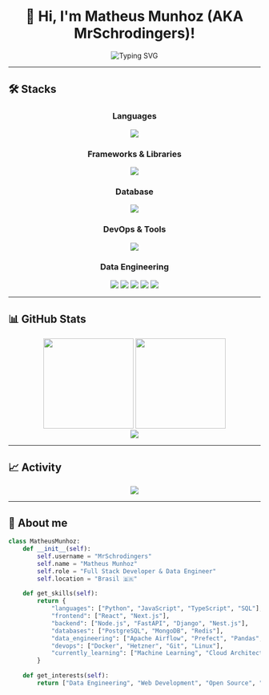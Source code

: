 <div align="center">

# 👋 Hi, I'm Matheus Munhoz (AKA MrSchrodingers)!

<img src="https://readme-typing-svg.herokuapp.com?font=Fira+Code&size=22&duration=3000&pause=1000&color=6B7280&background=00000000&center=true&vCenter=true&width=600&lines=Welcome+to+my+profile!;Full+Stack+Developer;Data+Engineering;Save!" alt="Typing SVG" />

</div>

---

## 🛠️ **Stacks**

<div align="center">

### **Languages**
<img src="https://skillicons.dev/icons?i=python,javascript,typescript,sql" />

### **Frameworks & Libraries**
<img src="https://skillicons.dev/icons?i=react,nodejs,nextjs,express,fastapi,django,nestjs" />

### **Database**
<img src="https://skillicons.dev/icons?i=postgresql,mongodb,redis,sqlite" />

### **DevOps & Tools**
<img src="https://skillicons.dev/icons?i=docker,git,github,vscode,linux,hetzner" />

### **Data Engineering**
<img src="https://img.shields.io/badge/Apache%20Airflow-017CEE?style=for-the-badge&logo=apache-airflow&logoColor=white" />
<img src="https://img.shields.io/badge/Prefect-024DFD?style=for-the-badge&logo=prefect&logoColor=white" />
<img src="https://img.shields.io/badge/Pandas-150458?style=for-the-badge&logo=pandas&logoColor=white" />
<img src="https://img.shields.io/badge/NumPy-013243?style=for-the-badge&logo=numpy&logoColor=white" />
<img src="https://img.shields.io/badge/GraphAPI-3E5C9A?style=for-the-badge&logo=graphcool&logoColor=white" />

</div>

---

## 📊 **GitHub Stats**

<div align="center">
  <img height="180em" src="https://github-readme-stats.vercel.app/api?username=MrSchrodingers&show_icons=true&theme=github_dark&count_private=true&hide_border=true&bg_color=0d1117&title_color=f0f6fc&text_color=c9d1d9&icon_color=79c0ff"/>
  <img height="180em" src="https://github-readme-stats.vercel.app/api/top-langs/?username=MrSchrodingers&layout=compact&theme=github_dark&hide_border=true&bg_color=0d1117&title_color=f0f6fc&text_color=c9d1d9"/>
</div>

<div align="center">
  <img src="https://github-readme-streak-stats.herokuapp.com/?user=MrSchrodingers&theme=github-dark-blue&hide_border=true&background=0d1117&stroke=30363d&ring=79c0ff&fire=79c0ff&currStreakLabel=c9d1d9" />
</div>

---

## 📈 **Activity**

<div align="center">
  <img src="https://github-readme-activity-graph.vercel.app/graph?username=MrSchrodingers&theme=github-compact&hide_border=true&bg_color=0d1117&color=79c0ff&line=30363d&point=c9d1d9" />
</div>

---

## 🎯 **About me**

```python
class MatheusMunhoz:
    def __init__(self):
        self.username = "MrSchrodingers"
        self.name = "Matheus Munhoz"
        self.role = "Full Stack Developer & Data Engineer"
        self.location = "Brasil 🇧🇷"
        
    def get_skills(self):
        return {
            "languages": ["Python", "JavaScript", "TypeScript", "SQL"],
            "frontend": ["React", "Next.js"],
            "backend": ["Node.js", "FastAPI", "Django", "Nest.js"],
            "databases": ["PostgreSQL", "MongoDB", "Redis"],
            "data_engineering": ["Apache Airflow", "Prefect", "Pandas", "NumPy"],
            "devops": ["Docker", "Hetzner", "Git", "Linux"],
            "currently_learning": ["Machine Learning", "Cloud Architecture", "LLM"]
        }
    
    def get_interests(self):
        return ["Data Engineering", "Web Development", "Open Source", "AI/ML"]
